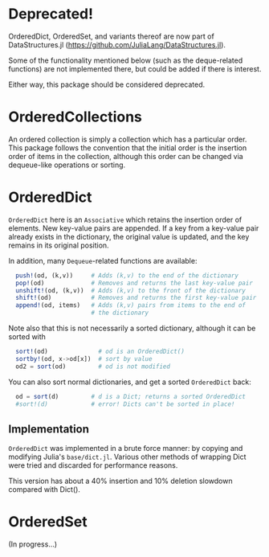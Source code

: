 Deprecated!
===========

OrderedDict, OrderedSet, and variants thereof are now part of
DataStructures.jl (https://github.com/JuliaLang/DataStructures.jl).

Some of the functionality mentioned below (such as the deque-related
functions) are not implemented there, but could be added if there is
interest.

Either way, this package should be considered deprecated.


OrderedCollections
==================

An ordered collection is simply a collection which has a particular
order.  This package follows the convention that the initial order is
the insertion order of items in the collection, although this order
can be changed via dequeue-like operations or sorting.

OrderedDict
===========
`OrderedDict` here is an `Associative` which retains the insertion
order of elements.  New key-value pairs are appended.  If a key from a
key-value pair already exists in the dictionary, the original value is
updated, and the key remains in its original position.

In addition, many `Dequeue`-related functions are available:

```julia
  push!(od, (k,v))     # Adds (k,v) to the end of the dictionary
  pop!(od)             # Removes and returns the last key-value pair
  unshift!(od, (k,v))  # Adds (k,v) to the front of the dictionary
  shift!(od)           # Removes and returns the first key-value pair
  append!(od, items)   # Adds (k,v) pairs from items to the end of
                       # the dictionary
```

Note also that this is not necessarily a sorted dictionary, although
it can be sorted with

```julia
  sort!(od)              # od is an OrderedDict()
  sortby!(od, x->od[x])  # sort by value
  od2 = sort(od)         # od is not modified
```

You can also sort normal dictionaries, and get a sorted `OrderedDict`
back:

```julia
  od = sort(d)         # d is a Dict; returns a sorted OrderedDict
  #sort!(d)            # error! Dicts can't be sorted in place!
```

Implementation
--------------
`OrderedDict` was implemented in a brute force manner: by copying and
modifying Julia's `base/dict.jl`.  Various other methods of wrapping
Dict were tried and discarded for performance reasons.

This version has about a 40% insertion and 10% deletion slowdown
compared with Dict().

OrderedSet
==========
(In progress...)
